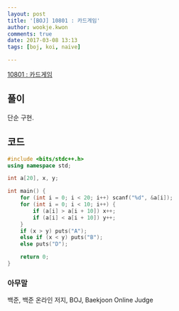 ```yaml
---
layout: post
title: '[BOJ] 10801 : 카드게임'
author: wookje.kwon
comments: true
date: 2017-03-08 13:13
tags: [boj, koi, naive]

---
```


[10801 : 카드게임](https://www.acmicpc.net/problem/10801)

## 풀이

단순 구현.  

## 코드

```cpp
#include <bits/stdc++.h>
using namespace std;

int a[20], x, y;

int main() {
	for (int i = 0; i < 20; i++) scanf("%d", &a[i]);
	for (int i = 0; i < 10; i++) {
		if (a[i] > a[i + 10]) x++;
		if (a[i] < a[i + 10]) y++;
	}
	if (x > y) puts("A");
	else if (x < y) puts("B");
	else puts("D");

	return 0;
}
```

### 아무말  
백준, 백준 온라인 저지, BOJ, Baekjoon Online Judge